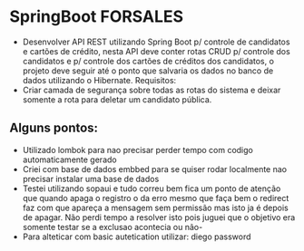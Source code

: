 # SpringBoot FORSALES
- Desenvolver API REST utilizando Spring Boot p/ controle de candidatos e cartões de crédito, nesta API deve conter rotas CRUD p/ controle dos candidatos e p/ controle dos cartões de créditos dos candidatos, o projeto deve seguir até o ponto que salvaria os dados no banco de dados utilizando o Hibernate.
Requisitos:
- Criar camada de segurança sobre todas as rotas do sistema e deixar somente a rota para deletar um candidato pública.
## Alguns pontos:
- Utilizado lombok para nao precisar perder tempo com codigo automaticamente gerado
- Criei com base de dados embbed para se quiser rodar localmente nao precisar instalar uma base de dados
- Testei utilizando sopaui e tudo correu bem fica um ponto de atenção que quando apaga o registro o da erro mesmo que faça bem o redirect faz com que apareça a mensagem sem permissão mas isto ja é depois de apagar. Não perdi tempo a resolver isto pois juguei que o objetivo era somente testar se a exclusao acontecia ou não-
- Para alteticar com basic autetication utilizar:
  diego
  password

